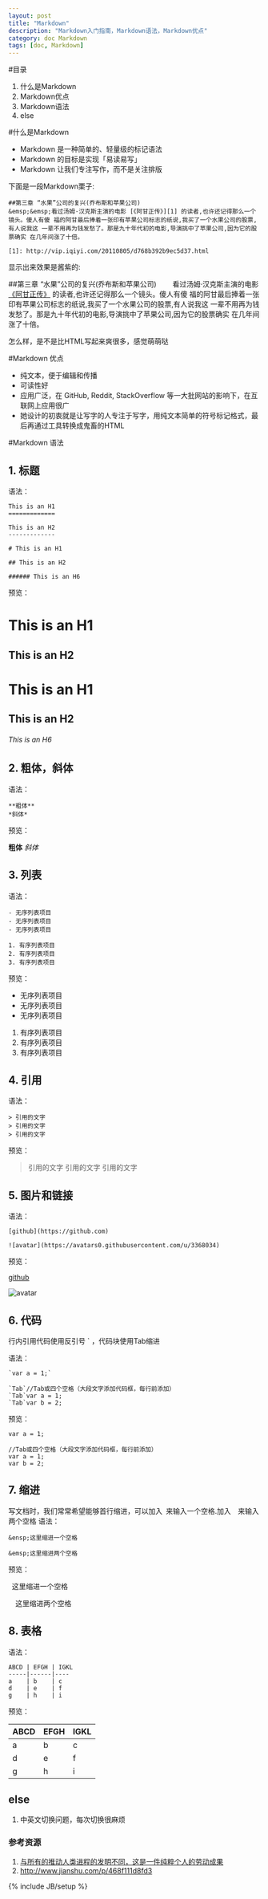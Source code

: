 ```yaml
---
layout: post
title: "Markdown"
description: "Markdown入门指南，Markdown语法，Markdown优点"
category: doc Markdown
tags: [doc, Markdown]
---
```

#目录
1. 什么是Markdown
2. Markdown优点
3. Markdown语法
4. else

#什么是Markdown
- Markdown 是一种简单的、轻量级的标记语法
- Markdown 的目标是实现「易读易写」
- Markdown 让我们专注写作，而不是关注排版

下面是一段Markdown栗子:

    ##第三章 “水果”公司的复兴(乔布斯和苹果公司)
    &emsp;&emsp;看过汤姆·汉克斯主演的电影 [《阿甘正传》][1] 的读者,也许还记得那么一个镜头。傻人有傻 福的阿甘最后捧着一张印有苹果公司标志的纸说,我买了一个水果公司的股票,有人说我这 一辈不用再为钱发愁了。那是九十年代初的电影,导演挑中了苹果公司,因为它的股票确实 在几年间涨了十倍。

    [1]: http://vip.iqiyi.com/20110805/d768b392b9ec5d37.html

显示出来效果是酱紫的:

##第三章 “水果”公司的复兴(乔布斯和苹果公司)
&emsp;&emsp;看过汤姆·汉克斯主演的电影 [《阿甘正传》][1] 的读者,也许还记得那么一个镜头。傻人有傻 福的阿甘最后捧着一张印有苹果公司标志的纸说,我买了一个水果公司的股票,有人说我这 一辈不用再为钱发愁了。那是九十年代初的电影,导演挑中了苹果公司,因为它的股票确实 在几年间涨了十倍。

[1]: http://vip.iqiyi.com/20110805/d768b392b9ec5d37.html

怎么样，是不是比HTML写起来爽很多，感觉萌萌哒

#Markdown 优点
- 纯文本，便于编辑和传播
- 可读性好
- 应用广泛，在 GitHub, Reddit, StackOverflow 等一大批网站的影响下，在互联网上应用很广
- 她设计的初衷就是让写字的人专注于写字，用纯文本简单的符号标记格式，最后再通过工具转换成鬼畜的HTML

#Markdown 语法

## 1. 标题
语法：

    This is an H1
    =============

    This is an H2
    -------------

    # This is an H1

    ## This is an H2

    ###### This is an H6

预览：

This is an H1
=============

This is an H2
-------------

# This is an H1

## This is an H2

###### This is an H6

## 2. 粗体，斜体
语法：

    **粗体**
    *斜体*

预览：

**粗体**
*斜体*

## 3. 列表 
语法：

    - 无序列表项目
    - 无序列表项目
    - 无序列表项目

    1. 有序列表项目
    2. 有序列表项目
    3. 有序列表项目

预览：

- 无序列表项目
- 无序列表项目
- 无序列表项目

1. 有序列表项目
2. 有序列表项目
3. 有序列表项目

## 4. 引用
语法：

    > 引用的文字
    > 引用的文字
    > 引用的文字

预览：

> 引用的文字
> 引用的文字
> 引用的文字

## 5. 图片和链接
语法：

    [github](https://github.com)

    ![avatar](https://avatars0.githubusercontent.com/u/3368034)

预览：

[github](https://github.com)

![avatar](https://avatars0.githubusercontent.com/u/3368034)


## 6. 代码
行内引用代码使用反引号 ` ，代码块使用Tab缩进

语法：

    `var a = 1;`

    `Tab`//Tab或四个空格（大段文字添加代码框，每行前添加）
    `Tab`var a = 1;
    `Tab`var b = 2;

预览：

`var a = 1;`

    //Tab或四个空格（大段文字添加代码框，每行前添加）
    var a = 1;
    var b = 2;

## 7. 缩进 
写文档时，我们常常希望能够首行缩进，可以加入&ensp;来输入一个空格.加入&emsp;来输入两个空格
语法：

    &ensp;这里缩进一个空格

    &emsp;这里缩进两个空格

预览：

&ensp;这里缩进一个空格

&emsp;这里缩进两个空格

## 8. 表格
语法：

    ABCD | EFGH | IGKL
    -----|------|----
    a    | b    | c
    d    | e    | f
    g    | h    | i

预览：

ABCD | EFGH | IGKL
-----|------|----
a    | b    | c
d    | e    | f
g    | h    | i

## else
1. 中英文切换问题，每次切换很麻烦


### 参考资源

1. [与所有的推动人类进程的发明不同，这是一件纯粹个人的劳动成果](http://coolshell.cn/articles/11928.html)
2. http://www.jianshu.com/p/468f111d8fd3

{% include JB/setup %}